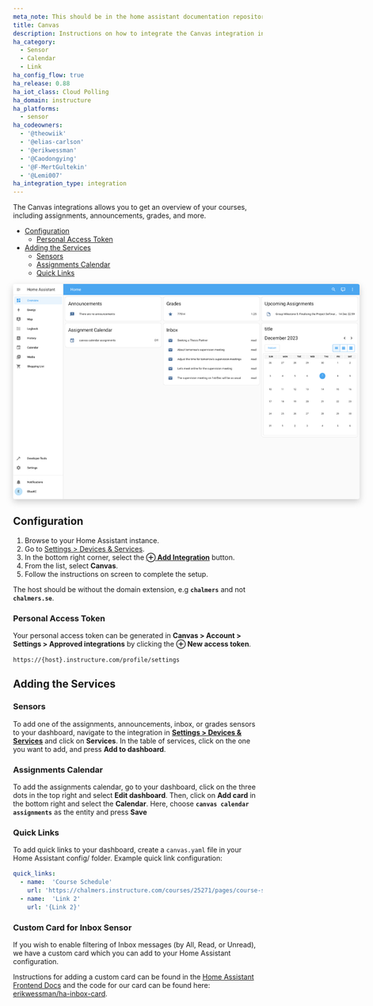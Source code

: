 ```yaml
---
meta_note: This should be in the home assistant documentation repository, but we will not merge it so it will be here as for now.
title: Canvas
description: Instructions on how to integrate the Canvas integration into Home Assistant.
ha_category:
  - Sensor
  - Calendar
  - Link
ha_config_flow: true
ha_release: 0.88
ha_iot_class: Cloud Polling
ha_domain: instructure
ha_platforms:
  - sensor
ha_codeowners:
  - '@theowiik'
  - '@elias-carlson'
  - '@erikwessman'
  - '@Caodongying'
  - '@F-MertGultekin'
  - '@Lemi007'
ha_integration_type: integration
---
```


The Canvas integrations allows you to get an overview of your courses, including assignments, announcements, grades, and more.

- [Configuration](#configuration)
  - [Personal Access Token](#personal-access-token)
- [Adding the Services](#adding-the-services)
  - [Sensors](#sensors)
  - [Assignments Calendar](#assignments-calendar)
  - [Quick Links](#quick-links)

<img src="dashboard.png" style="max-width: 700px; filter: drop-shadow(0px 5px 7px #cccccc); border-radius: 4px" alt="Screenshot of a Home Assistant dashboard with the Canvas integration.]"/>

## Configuration

1. Browse to your Home Assistant instance.
2. Go to [Settings > Devices & Services](https://my.home-assistant.io/redirect/integrations).
3. In the bottom right corner, select the [**⊕ Add Integration**](https://my.home-assistant.io/redirect/config_flow_start?domain=instructure) button.
4. From the list, select **Canvas**.
5. Follow the instructions on screen to complete the setup.

The host should be without the domain extension, e.g **`chalmers`** and not **`chalmers.se`**.

### Personal Access Token

Your personal access token can be generated in **Canvas > Account > Settings > Approved integrations** by clicking the **⊕ New access token**.

 `https://{host}.instructure.com/profile/settings`

## Adding the Services

### Sensors

To add one of the assignments, announcements, inbox, or grades sensors to your dashboard, navigate to the integration in [**Settings > Devices & Services**](https://my.home-assistant.io/redirect/integrations) and click on **Services**. In the table of services, click on the one you want to add, and press **Add to dashboard**.

### Assignments Calendar

To add the assignments calendar, go to your dashboard, click on the three dots in the top right and select **Edit dashboard**. Then, click on **Add card** in the bottom right and select the **Calendar**. Here, choose **`canvas calendar assignments`** as the entity and press **Save**

### Quick Links

To add quick links to your dashboard, create a `canvas.yaml` file in your Home Assistant config/ folder. Example quick link configuration:

```yaml
quick_links:
  - name:  'Course Schedule'
    url: 'https://chalmers.instructure.com/courses/25271/pages/course-schedule?module_item_id=386861'
  - name:  'Link 2'
    url: '{Link 2}'
```

### Custom Card for Inbox Sensor

If you wish to enable filtering of Inbox messages (by All, Read, or Unread), we have a custom card which you can add to your Home Assistant configuration.

Instructions for adding a custom card can be found in the [Home Assistant Frontend Docs](https://developers.home-assistant.io/docs/frontend/custom-ui/custom-card/) and the code for our card can be found here: [erikwessman/ha-inbox-card](https://github.com/erikwessman/ha-inbox-card).
